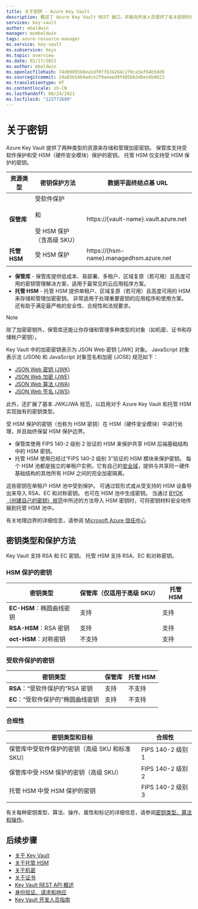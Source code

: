 ```yaml
---
title: 关于密钥 - Azure Key Vault
description: 概述了 Azure Key Vault REST 接口，并面向开发人员提供了有关密钥的详细信息。
services: key-vault
author: mbaldwin
manager: msmbaldwin
tags: azure-resource-manager
ms.service: key-vault
ms.subservice: keys
ms.topic: overview
ms.date: 02/17/2021
ms.author: mbaldwin
ms.openlocfilehash: 74d08095b8ea1df0ffb34264c2f0ca3af64b5dd8
ms.sourcegitcommit: 2da83b54b4adce2f9aeeed9f485bb3dbec6b8023
ms.translationtype: HT
ms.contentlocale: zh-CN
ms.lasthandoff: 08/24/2021
ms.locfileid: "122772688"
---
```

# <a name="about-keys"></a>关于密钥

Azure Key Vault 提供了两种类型的资源来存储和管理加密密钥。 保管库支持受软件保护和受 HSM（硬件安全模块）保护的密钥。 托管 HSM 仅支持受 HSM 保护的密钥。 

|资源类型|密钥保护方法|数据平面终结点基 URL|
|--|--|--|
| **保管库** | 受软件保护<br/><br/>和<br/><br/>受 HSM 保护（含高级 SKU）</li></ul> | https://{vault-name}.vault.azure.net |
| **托管 HSM** | 受 HSM 保护 | https://{hsm-name}.managedhsm.azure.net |
||||

- **保管库** - 保管库提供低成本、易部署、多租户、区域复原（若可用）且高度可用的密钥管理解决方案，适用于最常见的云应用程序方案。
- **托管 HSM** - 托管 HSM 提供单租户、区域复原（若可用）且高度可用的 HSM 来存储和管理加密密钥。 非常适用于处理重要密钥的应用程序和使用方案。 还有助于满足最严格的安全性、合规性和法规要求。 

> [!NOTE]
> 除了加密密钥外，保管库还能让你存储和管理多种类型的对象（如机密、证书和存储帐户密钥）。

Key Vault 中的加密密钥表示为 JSON Web 密钥 [JWK] 对象。 JavaScript 对象表示法 (JSON) 和 JavaScript 对象签名和加密 (JOSE) 规范如下：

-   [JSON Web 密钥 (JWK)](https://tools.ietf.org/html/draft-ietf-jose-json-web-key)  
-   [JSON Web 加密 (JWE)](https://datatracker.ietf.org/doc/html/draft-jones-json-web-encryption)  
-   [JSON Web 算法 (JWA)](https://datatracker.ietf.org/doc/html/draft-ietf-jose-json-web-algorithms)  
-   [JSON Web 签名 (JWS)](https://tools.ietf.org/html/draft-ietf-jose-json-web-signature) 

此外，还扩展了基本 JWK/JWA 规范，以启用对于 Azure Key Vault 和托管 HSM 实现独有的密钥类型。 

受 HSM 保护的密钥（也称为 HSM 密钥）在 HSM（硬件安全模块）中进行处理，并且始终保留 HSM 保护边界。 

- 保管库使用 FIPS 140-2 级别 2 验证的 HSM 来保护共享 HSM 后端基础结构中的 HSM 密钥。 
- 托管 HSM 使用已经过“FIPS 140-2 级别 3”验证的 HSM 模块来保护密钥。 每个 HSM 池都是独立的单租户实例，它有自己的[安全域](../managed-hsm/security-domain.md)，提供与共享同一硬件基础结构的其他所有 HSM 之间的完全加密隔离。

这些密钥在单租户 HSM 池中受到保护。 可通过软形式或从受支持的 HSM 设备导出来导入 RSA、EC 和对称密钥。 也可在 HSM 池中生成密钥。 当通过 [BYOK（创建自己的密钥）规范](../keys/byok-specification.md)中所述的方法导入 HSM 密钥时，可将密钥材料安全地传输到托管 HSM 池中。 

有关地理边界的详细信息，请参阅 [Microsoft Azure 信任中心](https://azure.microsoft.com/support/trust-center/privacy/)

## <a name="key-types-and-protection-methods"></a>密钥类型和保护方法

Key Vault 支持 RSA 和 EC 密钥。 托管 HSM 支持 RSA、EC 和对称密钥。 

### <a name="hsm-protected-keys"></a>HSM 保护的密钥

|密钥类型|保管库（仅适用于高级 SKU）|托管 HSM|
|--|--|--|
|**EC-HSM**：椭圆曲线密钥 | 支持 | 支持|
|**RSA-HSM**：RSA 密钥|支持|支持|
|**oct-HSM**：对称密钥|不支持|支持|
|||

### <a name="software-protected-keys"></a>受软件保护的密钥

|密钥类型|保管库|托管 HSM|
|--|--|--|
**RSA**：“受软件保护的”RSA 密钥|支持|不支持
**EC**：“受软件保护的”椭圆曲线密钥|支持|不支持
|||

### <a name="compliance"></a>合规性

|密钥类型和目标|合规性|
|---|---|
|保管库中受软件保护的密钥（高级 SKU 和标准 SKU） | FIPS 140-2 级别 1|
|保管库中受 HSM 保护的密钥（高级 SKU）| FIPS 140-2 级别 2|
|托管 HSM 中受 HSM 保护的密钥|FIPS 140-2 级别 3|
|||



有关每种密钥类型、算法、操作、属性和标记的详细信息，请参阅[密钥类型、算法和操作](about-keys-details.md)。

## <a name="next-steps"></a>后续步骤
- [关于 Key Vault](../general/overview.md)
- [关于托管 HSM](../managed-hsm/overview.md)
- [关于机密](../secrets/about-secrets.md)
- [关于证书](../certificates/about-certificates.md)
- [Key Vault REST API 概述](../general/about-keys-secrets-certificates.md)
- [身份验证、请求和响应](../general/authentication-requests-and-responses.md)
- [Key Vault 开发人员指南](../general/developers-guide.md)
